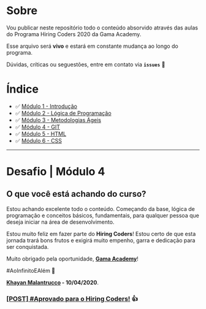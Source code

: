 # Sobre
Vou publicar neste repositório todo o conteúdo absorvido através das aulas do Programa Hiring Coders 2020 da Gama Academy.

Esse arquivo será **vivo** e estará em constante mudança ao longo do programa.

Dúvidas, críticas ou seguestões, entre em contato via **`issues`** 💬

# Índice
- ✅ [Módulo 1 - Introdução](https://github.com/khayan/gamaacademy-hiringcoders/tree/master/modulo-01-introducao)
- ✅ [Módulo 2 - Lógica de Programação](https://github.com/khayan/gamaacademy-hiringcoders/tree/master/modulo-02-logica-de-programacao)
- ✅ [Módulo 3 - Metodologias Ágeis](https://github.com/khayan/gamaacademy-hiringcoders/tree/master/modulo-03-metodologias-ageis)
- ✅ [Módulo 4 - GIT](https://github.com/khayan/gamaacademy-hiringcoders/tree/master/modulo-04-git)
- ✅ [Módulo 5 - HTML](https://github.com/khayan/gamaacademy-hiringcoders/tree/master/modulo-05-html)
- ✅ [Módulo 6 - CSS](https://github.com/khayan/gamaacademy-hiringcoders/tree/master/modulo-06-css)

___
# Desafio | Módulo 4

## O que você está achando do curso?
Estou achando excelente todo o conteúdo. Começando da base, lógica de programação e conceitos básicos, fundamentais, para qualquer pessoa que deseja iniciar na área de desenvolvimento.

Estou muito feliz em fazer parte do **Hiring Coders**! Estou certo de que esta jornada trará bons frutos e exigirá muito empenho, garra e dedicação para ser conquistada.

Muito obrigado pela oportunidade, **<a href="https://gama.academy/">Gama Academy**</a>!

#AoInfinitoEAlém 🚀

<a href="https://khayan.githup.io">**Khayan Malantrucco</a> - 10/04/2020**.

### <a href="https://www.linkedin.com/feed/update/urn:li:activity:6654065564882882560/">[POST] #Aprovado para o Hiring Coders!</a> 👍
